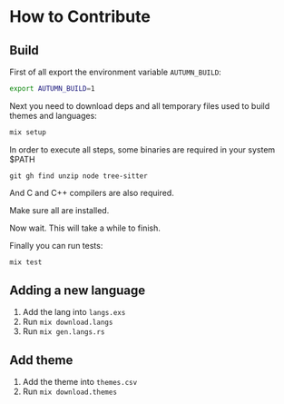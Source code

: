 # How to Contribute

## Build

First of all export the environment variable `AUTUMN_BUILD`:

```sh
export AUTUMN_BUILD=1
```

Next you need to download deps and all temporary files used to build themes and languages:

```sh
mix setup
```

In order to execute all steps, some binaries are required in your system $PATH

`git gh find unzip node tree-sitter`

And C and C++ compilers are also required.

Make sure all are installed.

Now wait. This will take a while to finish.

Finally you can run tests:

```sh
mix test
```

## Adding a new language

1. Add the lang into `langs.exs`
2. Run `mix download.langs`
3. Run `mix gen.langs.rs`

## Add theme

1. Add the theme into `themes.csv`
2. Run `mix download.themes`
